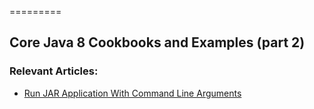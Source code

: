 =========

## Core Java 8 Cookbooks and Examples (part 2)

### Relevant Articles: 
- [Run JAR Application With Command Line Arguments](https://www.baeldung.com/java-run-jar-with-arguments)
